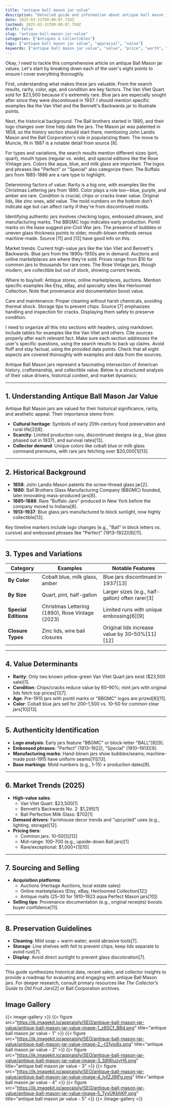 ```yaml
---
title: "antique ball mason jar value"
description: "Detailed guide and information about antique ball mason jar value"
date: 2025-03-31T09:00:07.750Z
lastmod: 2025-03-31T09:00:07.750Z
draft: false
slug: "antique-ball-mason-jar-value"
categories: ["Antiques & Collectibles"]
tags: ["antique ball mason jar value", "appraisal", "value"]
keywords: ["antique ball mason jar value", "value", "price", "worth", "appraisal"]
---
```


<think>
Okay, I need to tackle this comprehensive article on antique Ball Mason jar values. Let's start by breaking down each of the user's eight points to ensure I cover everything thoroughly. 

First, understanding what makes these jars valuable. From the search results, rarity, color, age, and condition are key factors. The Van Vliet Quart sold for $23,500 because it's extremely rare. Blue jars are especially sought after since they were discontinued in 1937. I should mention specific examples like the Van Vliet and the Bennett's Backwards jar to illustrate points.

Next, the historical background. The Ball brothers started in 1880, and their logo changes over time help date the jars. The Mason jar was patented in 1858, so the history section should start there, mentioning John Landis Mason and the Ball Corporation's role in popularizing them. The move to Muncie, IN in 1887 is a notable detail from source [8].

For types and variations, the search results mention different sizes (pint, quart), mouth types (regular vs. wide), and special editions like the Rose Vintage jars. Colors like aqua, blue, and milk glass are important. The logos and phrases like "Perfect" or "Special" also categorize them. The Buffalo jars from 1885-1886 are a rare type to highlight.

Determining factors of value: Rarity is a big one, with examples like the Christmas Lettering jars from 1890. Color plays a role too—blue, purple, and amber are rare. Condition is crucial; chips or cracks lower value. Original lids, like zinc ones, add value. The mold numbers on the bottom don't indicate age but can affect rarity if they're from discontinued molds.

Identifying authentic jars involves checking logos, embossed phrases, and manufacturing marks. The BBGMC logo indicates early production. Pontil marks on the base suggest pre-Civil War jars. The presence of bubbles or uneven glass thickness points to older, mouth-blown methods versus machine-made. Source [11] and [13] have good info on this.

Market trends: Current high-value jars like the Van Vliet and Bennett's Backwards. Blue jars from the 1890s-1930s are in demand. Auctions and online marketplaces are where they're sold. Prices range from $10 for common jars to thousands for rare ones. The Rose Vintage jars, though modern, are collectible but out of stock, showing current trends.

Where to buy/sell: Antique stores, online marketplaces, auctions. Mention specific examples like Etsy, eBay, and specialty sites like Heirloomed Collection. Note that provenance and documentation boost value.

Care and maintenance: Proper cleaning without harsh chemicals, avoiding thermal shock. Storage tips to prevent chips. Source [7] emphasizes handling and inspection for cracks. Displaying them safely to preserve condition.

I need to organize all this into sections with headers, using markdown. Include tables for examples like the Van Vliet and others. Cite sources properly after each relevant fact. Make sure each section addresses the user's specific questions, using the search results to back up claims. Avoid fluff and stay factual, using the provided data points. Check that all eight aspects are covered thoroughly with examples and data from the sources.
</think>

Antique Ball Mason jars represent a fascinating intersection of American history, craftsmanship, and collectible value. Below is a structured analysis of their value drivers, historical context, and market dynamics:

---

## 1. Understanding Antique Ball Mason Jar Value  
Antique Ball Mason jars are valued for their historical significance, rarity, and aesthetic appeal. Their importance stems from:  
- **Cultural heritage**: Symbols of early 20th-century food preservation and rural life[2][8].  
- **Scarcity**: Limited production runs, discontinued designs (e.g., blue glass phased out in 1937), and survival rates[13].  
- **Collector demand**: Unique colors like cobalt blue or milk glass command premiums, with rare jars fetching over $20,000[1][13].  

---

## 2. Historical Background  
- **1858**: John Landis Mason patents the screw-thread glass jar[2].  
- **1880**: Ball Brothers Glass Manufacturing Company (BBGMC) founded, later innovating mass-produced jars[8].  
- **1885–1886**: Rare "Buffalo Jars" produced in New York before the company moved to Indiana[8].  
- **1913–1937**: Blue glass jars manufactured to block sunlight, now highly collectible[13].  

Key timeline markers include logo changes (e.g., "Ball" in block letters vs. cursive) and embossed phrases like "Perfect" (1913–1922)[9][11].

---

## 3. Types and Variations  
| **Category**       | **Examples**                                  | **Notable Features**                          |  
|---------------------|-----------------------------------------------|-----------------------------------------------|  
| **By Color**        | Cobalt blue, milk glass, amber                | Blue jars discontinued in 1937[13]            |  
| **By Size**         | Quart, pint, half-gallon                      | Larger sizes (e.g., half-gallon) often rarer[3]|  
| **Special Editions**| Christmas Lettering (1890), Rose Vintage (2023)| Limited runs with unique embossing[6][9]      |  
| **Closure Types**   | Zinc lids, wire bail closures                 | Original lids increase value by 30–50%[11][12]|  

---

## 4. Value Determinants  
- **Rarity**: Only two known yellow-green Van Vliet Quart jars exist ($23,500 sale)[1].  
- **Condition**: Chips/cracks reduce value by 60–90%; mint jars with original lids fetch top prices[1][7].  
- **Age**: Pre-1910 jars with pontil marks or "BBGMC" logos are prized[8][11].  
- **Color**: Cobalt blue jars sell for $200–$1,500 vs. $10–$50 for common clear jars[10][13].  

---

## 5. Authenticity Identification  
- **Logo analysis**: Early jars feature "BBGMC" or block-letter "BALL"[8][9].  
- **Embossed phrases**: "Perfect" (1913–1922), "Special" (1910–1913)[9].  
- **Manufacturing marks**: Hand-blown jars show bubbles/seams; machine-made post-1915 have uniform seams[11][13].  
- **Base markings**: Mold numbers (e.g., 1–15) ≠ production dates[9].  

---

## 6. Market Trends (2025)  
- **High-value sales**:  
  - Van Vliet Quart: $23,500[1]  
  - Bennett’s Backwards No. 2: $1,295[1]  
  - Ball Perfection Milk Glass: $702[1]  
- **Demand drivers**: Farmhouse decor trends and "upcycled" uses (e.g., lighting, storage)[12].  
- **Pricing tiers**:  
  - Common jars: $10–$50[5][12]  
  - Mid-range: $100–$700 (e.g., upside-down Ball jars)[1]  
  - Rare/exceptional: $1,000+[1][10]  

---

## 7. Sourcing and Selling  
- **Acquisition platforms**:  
  - Auctions (Heritage Auctions, local estate sales)  
  - Online marketplaces (Etsy, eBay, Heirloomed Collection[12])  
  - Antique malls ($25–$30 for 1910–1923 aqua Perfect Mason jars[10])  
- **Selling tips**: Provenance documentation (e.g., original receipts) boosts buyer confidence[11].  

---

## 8. Preservation Guidelines  
- **Cleaning**: Mild soap + warm water; avoid abrasive tools[7].  
- **Storage**: Line shelves with felt to prevent chips; keep lids separate to avoid rust[7].  
- **Display**: Avoid direct sunlight to prevent glass discoloration[7].  

---

This guide synthesizes historical data, recent sales, and collector insights to provide a roadmap for evaluating and engaging with antique Ball Mason jars. For deeper research, consult primary resources like *The Collector’s Guide to Old Fruit Jars*[2] or Ball Corporation archives.


## Image Gallery

{{< image-gallery >}}
  {{< figure src="https://ik.imagekit.io/appraisily/SEO/antique-ball-mason-jar-value/antique-ball-mason-jar-value-image-1_z8SCf_BBd.png" title="antique ball mason jar value - 1" >}}
  {{< figure src="https://ik.imagekit.io/appraisily/SEO/antique-ball-mason-jar-value/antique-ball-mason-jar-value-image-2_-t31yio6x.png" title="antique ball mason jar value - 2" >}}
  {{< figure src="https://ik.imagekit.io/appraisily/SEO/antique-ball-mason-jar-value/antique-ball-mason-jar-value-image-3_S8WiuzyH5.png" title="antique ball mason jar value - 3" >}}
  {{< figure src="https://ik.imagekit.io/appraisily/SEO/antique-ball-mason-jar-value/antique-ball-mason-jar-value-image-4_IyfZJ9tFg.png" title="antique ball mason jar value - 4" >}}
  {{< figure src="https://ik.imagekit.io/appraisily/SEO/antique-ball-mason-jar-value/antique-ball-mason-jar-value-image-5_TyvUKbhKP.png" title="antique ball mason jar value - 5" >}}
{{< /image-gallery >}}

